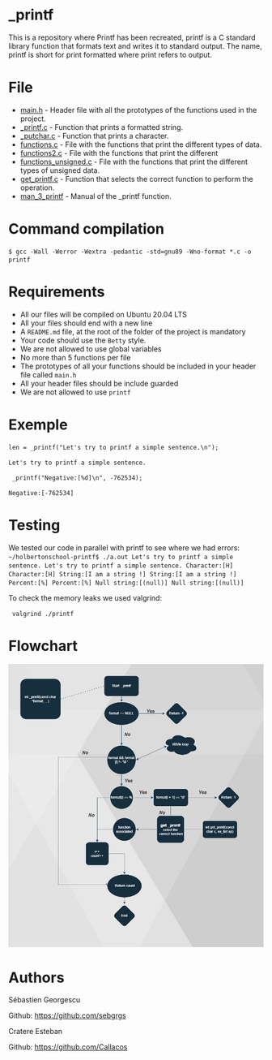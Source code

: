 # _printf
This is a repository where Printf has been recreated, printf is a C standard library function that formats text and writes it to standard output. The name, printf is short for print formatted where print refers to output.

# File
* [main.h](./main.h) - Header file with all the prototypes of the functions used in the project.
* [_printf.c](./_printf.c) - Function that prints a formatted string.
* [_putchar.c](./_putchar.c) - Function that prints a character.
* [functions.c](./functions.c) - File with the functions that print the different types of data.
* [functions2.c](./functions2.c) - File with the functions that print the different
* [functions_unsigned.c](./functions_unsigned.c) - File with the functions that print the different types of unsigned data.
* [get_printf.c](./get_printf.c) - Function that selects the correct function to perform the operation.		
* [man_3_printf](./man_3_printf) - Manual of the _printf function.
# Command compilation

```
$ gcc -Wall -Werror -Wextra -pedantic -std=gnu89 -Wno-format *.c -o printf
```

# Requirements

-   All our files will be compiled on Ubuntu 20.04 LTS 
-   All your files should end with a new line
-   A `README.md` file, at the root of the folder of the project is mandatory
-   Your code should use the `Betty` style.
-   We are not allowed to use global variables
-   No more than 5 functions per file
-   The prototypes of all your functions should be included in your header file called `main.h`
-   All your header files should be include guarded
-  We are not allowed to use `printf`  

# Exemple 

```
len = _printf("Let's try to printf a simple sentence.\n");
```
```
Let's try to printf a simple sentence.
```
```
 _printf("Negative:[%d]\n", -762534);
```
```
Negative:[-762534]
```
# Testing
We tested our code in parallel with printf to see where we had errors:
`~/holbertonschool-printf$ ./a.out
Let's try to printf a simple sentence.
Let's try to printf a simple sentence.
Character:[H]
Character:[H]
String:[I am a string !]
String:[I am a string !]
Percent:[%]
Percent:[%]
Null string:[(null)]
Null string:[(null)]`

To check the memory leaks we used valgrind:
```
 valgrind ./printf
```



# Flowchart 
![Flowchart](printf.png)




# Authors
Sébastien Georgescu  

Github: https://github.com/sebgrgs

Cratere Esteban  
 
Github: https://github.com/Callacos